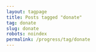 ```yaml
---
layout: tagpage
title: Posts tagged "donate"
tag: donate
slug: donate
robots: noindex
permalink: /progress/tag/donate
---
```

